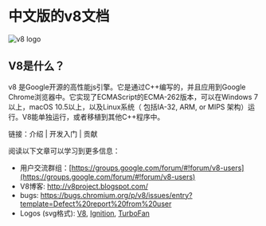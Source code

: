 # 中文版的v8文档

![v8 logo](https://github.com/v8/v8/wiki/images/v8logo.png)

## V8是什么？
v8 是Google开源的高性能js引擎。它是通过C++编写的，并且应用到Google Chrome浏览器中。它实现了ECMAScript的ECMA-262版本，可以在Windows 7以上，macOS 10.5以上，以及Linux系统（ 包括IA-32, ARM, or MIPS 架构）运行。V8能单独运行，或者移植到其他C++程序中。

链接：介绍 | 开发入门 | 贡献

阅读以下文章可以学习到更多信息：

- 用户交流群组：[https://groups.google.com/forum/#!forum/v8-users](https://groups.google.com/forum/#!forum/v8-users)
- V8博客: http://v8project.blogspot.com/
- bugs: https://bugs.chromium.org/p/v8/issues/entry?template=Defect%20report%20from%20user
- Logos (svg格式): [V8](https://github.com/v8/v8/wiki/images/v8logo.svg), [Ignition](https://github.com/v8/v8/wiki/images/v8ignitionlogo.svg), [TurboFan
](https://github.com/v8/v8/wiki/images/v8turbofanlogo.svg)
